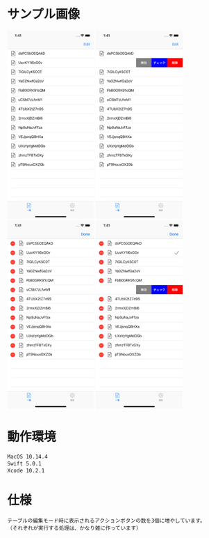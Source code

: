 # サンプル画像
<img src="https://github.com/shigyamamoto/UITableViewSample01_UITableViewRowAction/blob/images/image-sample01.png" width="200">
<img src="https://github.com/shigyamamoto/UITableViewSample01_UITableViewRowAction/blob/images/image-sample02.png" width="200">
<img src="https://github.com/shigyamamoto/UITableViewSample01_UITableViewRowAction/blob/images/image-sample03.png" width="200">
<img src="https://github.com/shigyamamoto/UITableViewSample01_UITableViewRowAction/blob/images/image-sample04.png" width="200">

# 動作環境
    MacOS 10.14.4
    Swift 5.0.1
    Xcode 10.2.1

# 仕様
    テーブルの編集モード時に表示されるアクションボタンの数を3個に増やしています。
    （それぞれが実行する処理は、かなり雑に作っています）

